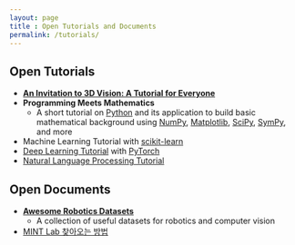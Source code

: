 ```yaml
---
layout: page
title : Open Tutorials and Documents
permalink: /tutorials/
---
```


## Open Tutorials
* **[An Invitation to 3D Vision: A Tutorial for Everyone](https://github.com/mint-lab/3dv_tutorial)**
* **Programming Meets Mathematics**
  * A short tutorial on [Python](https://www.python.org/) and its application to build basic mathematical background using [NumPy](https://numpy.org/), [Matplotlib](https://matplotlib.org/), [SciPy](https://scipy.org/), [SymPy](https://www.sympy.org/), and more
* Machine Learning Tutorial with [scikit-learn](https://scikit-learn.org/)
* [Deep Learning Tutorial](https://github.com/mint-lab/dl_tutorial)  with [PyTorch](https://pytorch.org/)
* [Natural Language Processing Tutorial](https://github.com/mint-lab/nlp_tutorial)

## Open Documents
* **[Awesome Robotics Datasets](https://mint-lab.github.io/awesome-robotics-datasets/)**
  * A collection of useful datasets for robotics and computer vision
* [MINT Lab 찾아오는 방법](/visit_kr)
